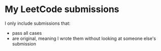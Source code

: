 # My LeetCode submissions

I only include submissions that:
- pass all cases
- are original, meaning I wrote them without looking at someone else's submission
